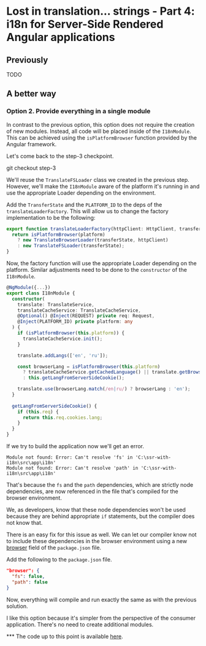 # Lost in translation... strings - Part 4: i18n for Server-Side Rendered Angular applications

## Previously
TODO

## A better way

### Option 2. Provide everything in a single module

In contrast to the previous option, this option does not require the creation of new modules. Instead, all code will be placed inside of the `I18nModule`. This can be achieved using the `isPlatformBrowser` function provided by the Angular framework.

Let's come back to the step-3 checkpoint.

git checkout step-3

We'll reuse the `TranslateFSLoader` class we created in the previous step. However, we'll make the `I18nModule` aware of the platform it's running in and use the appropriate Loader depending on the environment.

Add the `TransferState` and the `PLATFORM_ID` to the deps of the `translateLoaderFactory`. This will allow us to change the factory implementation to be the following:

```ts
export function translateLoaderFactory(httpClient: HttpClient, transferState: TransferState, platform: any) {
  return isPlatformBrowser(platform)
    ? new TranslateBrowserLoader(transferState, httpClient)
    : new TranslateFSLoader(transferState);
}
```

Now, the factory function will use the appropriate Loader depending on the platform. Similar adjustments need to be done to the `constructor` of the `I18nModule`.

```ts
@NgModule({...})
export class I18nModule {
  constructor(
    translate: TranslateService,
    translateCacheService: TranslateCacheService,
    @Optional() @Inject(REQUEST) private req: Request,
    @Inject(PLATFORM_ID) private platform: any
  ) {
    if (isPlatformBrowser(this.platform)) {
      translateCacheService.init();
    }

    translate.addLangs(['en', 'ru']);

    const browserLang = isPlatformBrowser(this.platform)
      ? translateCacheService.getCachedLanguage() || translate.getBrowserLang() || 'en'
      : this.getLangFromServerSideCookie();

    translate.use(browserLang.match(/en|ru/) ? browserLang : 'en');
  }
  
  getLangFromServerSideCookie() {
    if (this.req) {
      return this.req.cookies.lang;
    }
  }
}
```

If we try to build the application now we'll get an error.

```
Module not found: Error: Can't resolve 'fs' in 'C:\ssr-with-i18n\src\app\i18n'
Module not found: Error: Can't resolve 'path' in 'C:\ssr-with-i18n\src\app\i18n'
```

That's because the `fs` and the `path` dependencies, which are strictly node dependencies, are now referenced in the file that's compiled for the browser environment.

We, as developers, know that these node dependencies won't be used because they are behind appropriate `if` statements, but the compiler does not know that.

There is an easy fix for this issue as well. We can let our compiler know not to include these dependencies in the browser environment using a new [browser](https://medium.com/r/?url=https%3A%2F%2Fgithub.com%2Fdefunctzombie%2Fpackage-browser-field-spec) field of the `package.json` file.

Add the following to the `package.json` file.

```json
"browser": {
  "fs": false,
  "path": false
}
```

Now, everything will compile and run exactly the same as with the previous solution.

I like this option because it's simpler from the perspective of the consumer application. There's no need to create additional modules.

*** The code up to this point is available [here](https://medium.com/r/?url=https%3A%2F%2Fgithub.com%2FDmitryEfimenko%2Fssr-with-i18n%2Ftree%2Fstep-6).
